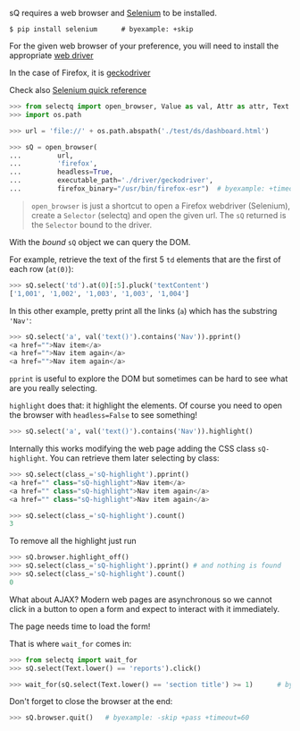 sQ requires a web browser and [Selenium](http://seleniumhq.org/) to be
installed.

```shell
$ pip install selenium      # byexample: +skip
```

For the given web browser of your preference, you will need to install
the appropriate [web driver](https://pypi.org/project/selenium/)

In the case of Firefox, it is
[geckodriver](https://github.com/mozilla/geckodriver/releases)

Check also [Selenium quick reference](https://www.selenium.dev/documentation/en/webdriver/driver_requirements/#quick-reference)

```python
>>> from selectq import open_browser, Value as val, Attr as attr, Text
>>> import os.path

>>> url = 'file://' + os.path.abspath('./test/ds/dashboard.html')

>>> sQ = open_browser(
...         url,
...         'firefox',
...         headless=True,
...         executable_path='./driver/geckodriver',
...         firefox_binary="/usr/bin/firefox-esr")  # byexample: +timeout=60
```

> `open_browser` is just a shortcut to open a Firefox webdriver
> (Selenium), create a `Selector` (selectq) and open the given url.
> The `sQ` returned is the `Selector` bound to the driver.

With the *bound* `sQ` object we can query the DOM.

For example, retrieve the text of the first 5 `td` elements that
are the first of each row (`at(0)`):

```python
>>> sQ.select('td').at(0)[:5].pluck('textContent')
['1,001', '1,002', '1,003', '1,003', '1,004']
```

In this other example, pretty print all the links (`a`) which
has the substring `'Nav'`:

```python
>>> sQ.select('a', val('text()').contains('Nav')).pprint()
<a href="">Nav item</a>
<a href="">Nav item again</a>
<a href="">Nav item again</a>
```

`pprint` is useful to explore the DOM but sometimes can be hard to see
what are you really selecting.

`highlight` does that: it highlight the elements. Of course you need to
open the browser with `headless=False` to see something!

```python
>>> sQ.select('a', val('text()').contains('Nav')).highlight()
```

<!--
This extra wait is needed because after the highlight() we will search
for the highlight's class. This class is added by highlight() but it is
also removed and re-added repeatedly so any subsequent check may or may
not find the class.
Adding a little wait fixes this.
>>> import time; time.sleep(2) # byexample: +timeout=5
-->

Internally this works modifying the web page adding the CSS class
`sQ-highlight`. You can retrieve them later selecting by class:

```python
>>> sQ.select(class_='sQ-highlight').pprint()
<a href="" class="sQ-highlight">Nav item</a>
<a href="" class="sQ-highlight">Nav item again</a>
<a href="" class="sQ-highlight">Nav item again</a>

>>> sQ.select(class_='sQ-highlight').count()
3
```

To remove all the highlight just run

```python
>>> sQ.browser.highlight_off()
>>> sQ.select(class_='sQ-highlight').pprint() # and nothing is found
>>> sQ.select(class_='sQ-highlight').count()
0
```

What about AJAX? Modern web pages are asynchronous so we cannot click in
a button to open a form and expect to interact with it immediately.

The page needs time to load the form!

That is where `wait_for` comes in:

```python
>>> from selectq import wait_for
>>> sQ.select(Text.lower() == 'reports').click()

>>> wait_for(sQ.select(Text.lower() == 'section title') >= 1)      # byexample: +timeout=35
```

Don't forget to close the browser at the end:

```python
>>> sQ.browser.quit()   # byexample: -skip +pass +timeout=60
```
